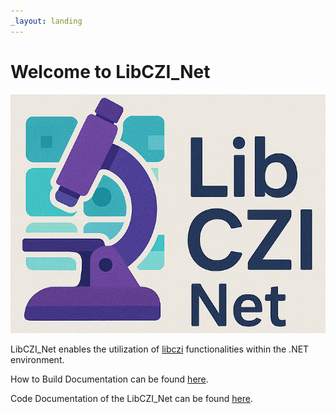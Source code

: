 ```yaml
---
_layout: landing
---
```


# Welcome to **LibCZI_Net**

![LibCZI_Net Logo](./images/LibCZI_Net.png)

LibCZI_Net enables the utilization of [libczi](https://github.com/ZEISS/libczi) functionalities within the .NET environment.

How to Build Documentation can be found [here](docs/building.md).

Code Documentation of the LibCZI_Net can be found [here](LibCZI_Net/LibCZI_Net.Interface.yml).
